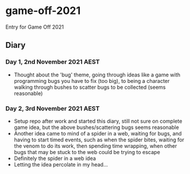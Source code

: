 # game-off-2021
Entry for Game Off 2021

## Diary

### Day 1, 2nd November 2021 AEST
- Thought about the 'bug' theme, going through ideas like a game with programming bugs you have to fix (too big), to being a character walking through bushes to scatter bugs to be collected (seems reasonable)

### Day 2, 3rd November 2021 AEST
- Setup repo after work and started this diary, still not sure on complete game idea, but the above bushes/scattering bugs seems reasonable
- Another idea came to mind of a spider in a web, waiting for bugs, and having to start timed events, such as when the spider bites, waiting for the venom to do its work, then spending time wrapping, when other bugs that may be stuck to the web could be trying to escape
- Definitely the spider in a web idea
- Letting the idea percolate in my head...
